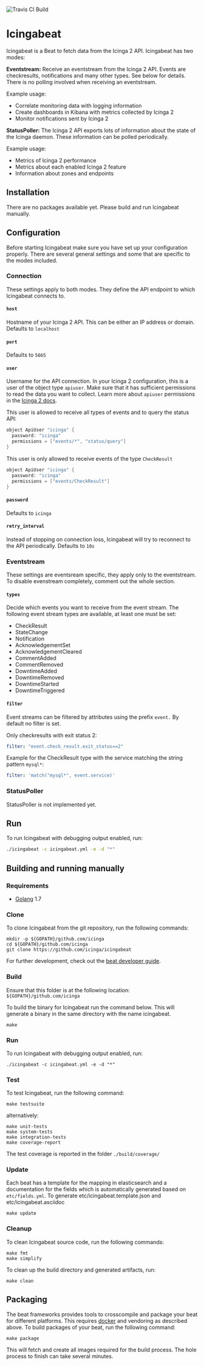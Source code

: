 ![Travis CI Build](https://travis-ci.org/Icinga/icingabeat.svg?branch=master)

# Icingabeat

Icingabeat is a Beat to fetch data from the Icinga 2 API. Icingabeat has two
modes:

**Eventstream:** Receive an eventstream from the Icinga 2 API. Events are
checkresults, notifications and many other types. See below for details. There
is no polling involved when receiving an eventstream.

Example usage:
* Correlate monitoring data with logging information
* Create dashboards in Kibana with metrics collected by Icinga 2
* Monitor notifications sent by Icinga 2

**StatusPoller:** The Icinga 2 API exports lots of information about the state
of the Icinga daemon. These information can be polled periodically.

Example usage:
* Metrics of Icinga 2 performance
* Metrics about each enabled Icinga 2 feature
* Information about zones and endpoints


## Installation
There are no packages available yet. Please build and run Icingabeat manually.

## Configuration
Before starting Icingabeat make sure you have set up your configuration properly.
There are several general settings and some that are specific to the modes
included.

### Connection
These settings apply to both modes. They define the API endpoint to which
Icingabeat connects to.

#### `host`
Hostname of your Icinga 2 API. This can be either an IP address or domain.
Defaults to `localhost`

#### `port`
Defaults to `5665`

#### `user`
Username for the API connection. In your Icinga 2 configuration, this is a user
of the object type `apiuser`. Make sure that it has sufficient permissions to
read the data you want to collect. Learn more about `apiuser` permissions in the
[Icinga 2 docs](https://docs.icinga.com/icinga2/latest/doc/module/icinga2/chapter/icinga2-api#icinga2-api-permissions).

This user is allowed to receive all types of events and to query the status API:
```c++
object ApiUser "icinga" {
  password: "icinga"
  permissions = ["events/*", "status/query"]
}
```

This user is only allowed to receive events of the type `CheckResult`
```c++
object ApiUser "icinga" {
  password: "icinga"
  permissions = ["events/CheckResult"]
}
```

#### `password`
Defaults to `icinga`

#### `retry_interval`
Instead of stopping on connection loss, Icingabeat will try to reconnect to the
API periodically. Defaults to `10s`

### Eventstream
These settings are eventsream specific, they apply only to the eventstream. To
disable evenstream completely, comment out the whole section.

#### `types`
Decide which events you want to receive from the event stream. The following
event stream types are available, at least one must be set:

* CheckResult
* StateChange
* Notification
* AcknowledgementSet
* AcknowledgementCleared
* CommentAdded
* CommentRemoved
* DowntimeAdded
* DowntimeRemoved
* DowntimeStarted
* DowntimeTriggered

#### `filter`
Event streams can be filtered by attributes using the prefix `event.` By default
no filter is set.


Only checkresults with exit status 2:
```yaml
filter: "event.check_result.exit_status==2"
```

Example for the CheckResult type with the service matching the string pattern
`mysql*`:
```yaml
filter: 'match("mysql*", event.service)'
```

### StatusPoller
StatusPoller is not implemented yet.

## Run
To run Icingabeat with debugging output enabled, run:

```bash
./icingabeat -c icingabeat.yml -e -d "*"
```

## Building and running manually

### Requirements

* [Golang](https://golang.org/dl/) 1.7

### Clone

To clone Icingabeat from the git repository, run the following commands:

```shell
mkdir -p ${GOPATH}/github.com/icinga
cd ${GOPATH}/github.com/icinga
git clone https://github.com/icinga/icingabeat
```


For further development, check out the [beat developer guide](https://www.elastic.co/guide/en/beats/libbeat/current/new-beat.html).

### Build
Ensure that this folder is at the following location:
`${GOPATH}/github.com/icinga`

To build the binary for Icingabeat run the command below. This will generate a
binary in the same directory with the name icingabeat.

```shell
make
```

### Run
To run Icingabeat with debugging output enabled, run:

```shell
./icingabeat -c icingabeat.yml -e -d "*"
```

### Test

To test Icingabeat, run the following command:

```shell
make testsuite
```

alternatively:
```shell
make unit-tests
make system-tests
make integration-tests
make coverage-report
```

The test coverage is reported in the folder `./build/coverage/`

### Update

Each beat has a template for the mapping in elasticsearch and a documentation
for the fields which is automatically generated based on `etc/fields.yml`.
To generate etc/icingabeat.template.json and etc/icingabeat.asciidoc

```shell
make update
```

### Cleanup

To clean  Icingabeat source code, run the following commands:

```shell
make fmt
make simplify
```

To clean up the build directory and generated artifacts, run:

```shell
make clean
```

## Packaging

The beat frameworks provides tools to crosscompile and package your beat for
different platforms. This requires [docker](https://www.docker.com/) and
vendoring as described above. To build packages of your beat, run the following
command:

```shell
make package
```

This will fetch and create all images required for the build process. The hole
process to finish can take several minutes.
